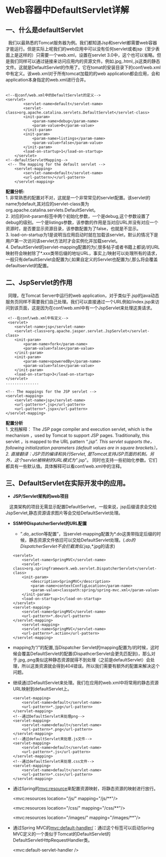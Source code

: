 Web容器中DefaultServlet详解
======================

一、什么是defaultServlet
-------------------

  我们以最熟悉的Tomcat服务器为例。我们都知道Jsp和servlet都需要web容器才能运行。但是实际上呢我们的web应用中可以没有任何servlet或者jsp（至少表面上是这样的）只需要一个web.xml，设置在servlet 3.0中，这个也可以省略。但是我们同样可以通过链接来访问应用内的资源文件。例如.jpg,.html,.js这类的静态文件。这就是DefaultServlet的作用了。它在tomat的安装目录下的conf/web.xml中有定义。该web.xml对于所有tomcat加载的的web application都会应用，会和application本身指定的web.xml进行合并。  
  

    <!--在conf/web.xml中的DefaultServlet的定义-->
    <servlet>
            <servlet-name>default</servlet-name>
            <servlet-class>org.apache.catalina.servlets.DefaultServlet</servlet-class>
            <init-param>
                <param-name>debug</param-name>
                <param-value>0</param-value>
            </init-param>
            <init-param>
                <param-name>listings</param-name>
                <param-value>false</param-value>
            </init-param>
            <load-on-startup>1</load-on-startup>
        </servlet>
    <!--defaultServletMapping-->
     <!-- The mapping for the default servlet -->
        <servlet-mapping>
            <servlet-name>default</servlet-name>
            <url-pattern>/</url-pattern>
        </servlet-mapping>

**配置分析:**  
1\. 非常熟悉的配置对不对，这就是一个非常常见的servlet配置。该servlet的name为default,其对应的servlet-class类为org.apache.catalina.servlets.DefaultServlet。  
2\. 对应的init-param标签中两个初始化参数，一个是debug,这个参数设置了debug的级别。一个是listings参数，该参数的作用是当对应URL并没有对应一个资源时，是否要显示资源目录，该参数配置为了false，也就是不显示。  
3\. load-on-startup为1是说明当应用启动时就在加载该servlet，默认的情况下是用户第一次访问该servlet方法时才会实例化并加载servlet。  
4\. DefaultServlet的servlet-mapping配置的为/,很多帖子或者书籍上都说/的URL映射符会映射除了*.xxx类带后缀的地址URL，事实上/映射可以处理所有的请求，一般只有defaultServlet会配置为/,如果自定义的Servlet也配置为/,那么将会覆盖defaultservlet的配置。

二、JspServlet的作用
---------------

  同理，在Tomcat Server中运行的web application，对于类似于.jsp的java动态服务页同样不需要我们自己处理。我们可以直接通过一个URL例如/index.jsp来访问到该页面，这是因为在conf/web.xml中有一个JspServlet来处理这类请求。

     <!--在conf/web.xml中有定义-->
     <servlet>
        <servlet-name>jsp</servlet-name>
        <servlet-class>org.apache.jasper.servlet.JspServlet</servlet-class>
        <init-param>
            <param-name>fork</param-name>
            <param-value>false</param-value>
        </init-param>
        <init-param>
            <param-name>xpoweredBy</param-name>
            <param-value>false</param-value>
        </init-param>
        <load-on-startup>3</load-on-startup>
    </servlet>
    ...............
    
    <!-- The mappings for the JSP servlet -->
    <servlet-mapping>
        <servlet-name>jsp</servlet-name>
        <url-pattern>*.jsp</url-pattern>
        <url-pattern>*.jspx</url-pattern>
    </servlet-mapping>
    

**配置分析**  
1\. 文档解释： The JSP page compiler and execution servlet, which is the mechanism ，used by Tomcat to support JSP pages. Traditionally, this servlet ，is mapped to the URL pattern “*.jsp”. This servlet supports the，following initialization parameters (default values are in square brackets）。  
2\. 直接翻译：JSP页的编译和执行Servlet, 是Tomcat支持JSP页面的机制。另外，这个servlet被映射的URL模式为”*.jsp”。 同时也支持一些初始化参数。它们都具有一些默认值。具体解释可以看conf/web.xml中的注释。

三、DefaultServlet在实际开发中的应用。
--------------------------

*   **JSP/Servlet架构的web项目**

   这类架构的项目无需显示配置DefaultSerlvet，一般来说，jsp后缀请求会交给JspServlet,静态资源请求图片等会交给DefaultServlet处理。

*   **SSM中DispatcherServlet的URL配置**  
    *   ”*.do,*.action等配置”，当servlet-mapping配置为*.do这类带指定后缀的时候，静态资源文件依旧可以交给DefaultServlet处理。(*.do的DispatcherServlet不会拦截类似*.jsp,*.jpg的请求)

    <!-- Spring MVC -->
        <servlet>
            <servlet-name>SpringMVC</servlet-name>
            <servlet-class>org.springframework.web.servlet.DispatcherServlet</servlet-class>
            <init-param>
                <description>SpringMVC</description>
                <param-name>contextConfigLocation</param-name>
                <param-value>classpath:spring/spring-mvc.xml</param-value>
            </init-param>
            <load-on-startup>1</load-on-startup>
        </servlet>
        <servlet-mapping>
            <servlet-name>SpringMVC</servlet-name>
            <url-pattern>*.do</url-pattern>
        </servlet-mapping>
            <servlet-mapping>
            <servlet-name>SpringMVC</servlet-name>
            <url-pattern>*.action</url-pattern>
        </servlet-mapping>

*   mapping为“/”的配置,当Dispatcher Servlet的mapping配置为/的时候，这时候会覆盖DefaultServlet的配置(DispathcerServlet会更先匹配到)，那么对于.jpg,.png类似这种静态资源就得不到处理（之前是defaultServlet）会处理，所以这类资源就会得到404错误。所以我们需要有额外的配置来解决这个问题。

*   继续通过DefaultServlet来处理。我们在应用的web.xml中将常用的静态资源URL映射到defaultServlet上。

     <!--通过defaultServlet来处理jpg-->
        <servlet-mapping>
            <servlet-name>default</servlet-name>
            <url-pattern>*.jpg</url-pattern>
        </servlet-mapping>
        <!--通过DefaultServlet来处理png-->
        <servlet-mapping>
            <servlet-name>default</servlet-name>
            <url-pattern>*.png</url-pattern>
        </servlet-mapping>
        <!--通过defaultServlet来处理.js文件-->
        <servlet-mapping>
            <servlet-name>default</servlet-name>
            <url-pattern>*.js</url-pattern>
        </servlet-mapping>
        <!--通过defaultServlet来处理.css文件-->
        <servlet-mapping>
            <servlet-name>default</servlet-name>
            <url-pattern>*.css</url-pattern>
        </servlet-mapping>

*   通过Spring的<mvc:resource>来配置资源映射，将静态资源的映射进行放行。

    <!-- 放行静态资源 -->
    <!--放行js文件-->
    <mvc:resources location="/js/" mapping="/js/**"/> <!--放行css文件-->
    
    <mvc:resources location="/css/" mapping="/css/**"/>
    <!--放行img类的资源文件-->
     <mvc:resources location="/images/" mapping="/images/**"/>

*   通过Spring MVC的<mvc:default-handler/>：通过这个标签可以启动Spring  
    MVC定义的一个类似于Tomcat的DefaultServlet的DefaultServletHttpRequestHandler类。

    <mvc:default-servlet-handler />
